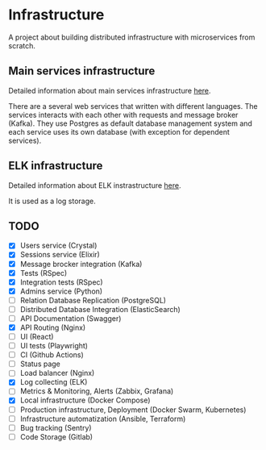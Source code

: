 # Infrastructure

A project about building distributed infrastructure with microservices from scratch.

## Main services infrastructure

Detailed information about main services infrastructure [here](docs/infra.md).

There are a several web services that written with different languages. The services interacts with each other with requests and message broker (Kafka). They use Postgres as default database management system and each service uses its own database (with exception for dependent services). 

## ELK infrastructure

Detailed information about ELK instrastructure [here](docs/elk.md).

It is used as a log storage.

## TODO

- [x] Users service (Crystal)
- [x] Sessions service (Elixir)
- [x] Message brocker integration (Kafka)
- [x] Tests (RSpec)
- [x] Integration tests (RSpec)
- [x] Admins service (Python)
- [ ] Relation Database Replication (PostgreSQL)
- [ ] Distributed Database Integration (ElasticSearch)
- [ ] API Documentation (Swagger)
- [x] API Routing (Nginx)
- [ ] UI (React)
- [ ] UI tests (Playwright)
- [ ] CI (Github Actions)
- [ ] Status page
- [ ] Load balancer (Nginx)
- [x] Log collecting (ELK)
- [ ] Metrics & Monitoring, Alerts (Zabbix, Grafana)
- [x] Local infrastructure (Docker Compose)
- [ ] Production infrastructure, Deployment (Docker Swarm, Kubernetes)
- [ ] Infrastructure automatization (Ansible, Terraform)
- [ ] Bug tracking (Sentry)
- [ ] Code Storage (Gitlab)
